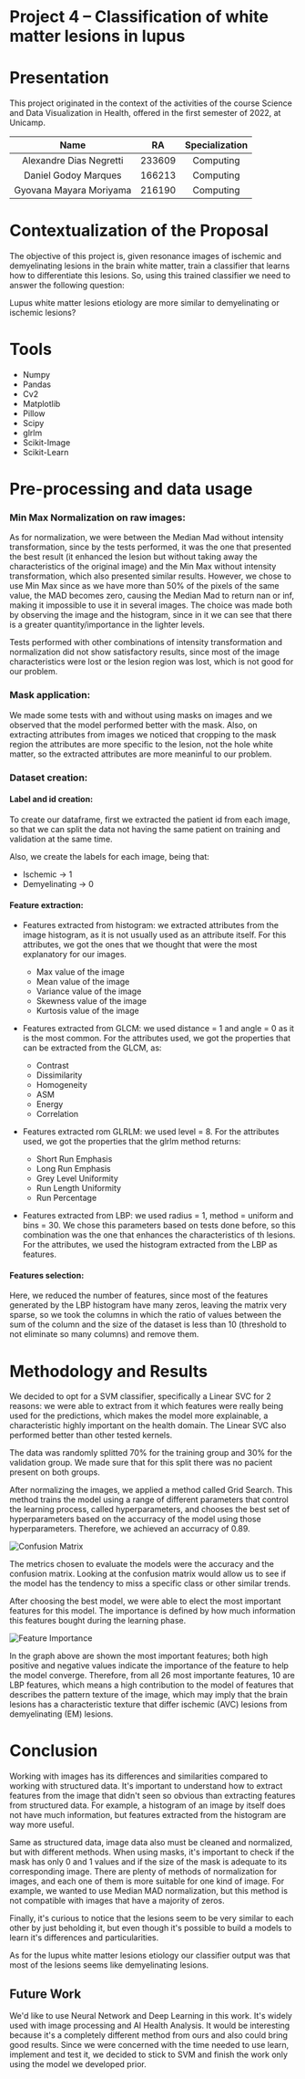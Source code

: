 # Project 4 –  Classification of white matter lesions in lupus

# Presentation

This project originated in the context of the activities of the course Science and Data Visualization in Health, offered in the first semester of 2022, at Unicamp.

| Name                    | RA     | Specialization |
| :---:                   | :---:  |  :---:         |
| Alexandre Dias Negretti | 233609 | Computing      |
| Daniel Godoy Marques    | 166213 | Computing      |
| Gyovana Mayara Moriyama | 216190 | Computing      |

# Contextualization of the Proposal

The objective of this project is, given resonance images of ischemic and demyelinating lesions in the brain white matter, train a classifier that learns how to differentiate this lesions. So, using this trained classifier we need to answer the following question:

Lupus white matter lesions etiology are more similar to demyelinating or ischemic lesions?

# Tools
*  Numpy
*  Pandas 
*  Cv2
*  Matplotlib
*  Pillow
*  Scipy
*  glrlm
*  Scikit-Image
*  Scikit-Learn

# Pre-processing and data usage

###  Min Max Normalization on raw images:

As for normalization, we were between the Median Mad without intensity transformation, since by the tests performed, it was the one that presented the best result (it enhanced the lesion but without taking away the characteristics of the original image) and the Min Max without intensity transformation, which also presented similar results. However, we chose to use Min Max since as we have more than 50% of the pixels of the same value, the MAD becomes zero, causing the Median Mad to return nan or inf, making it impossible to use it in several images. The choice was made both by observing the image and the histogram, since in it we can see that there is a greater quantity/importance in the lighter levels.

Tests performed with other combinations of intensity transformation and normalization did not show satisfactory results, since most of the image characteristics were lost or the lesion region was lost, which is not good for our problem.

### Mask application:

We made some tests with and without using masks on images and we observed that the model performed better with the mask. Also, on extracting attributes from images we noticed that cropping to the mask region the attributes are more specific to the lesion, not the hole white matter, so the extracted attributes are more meaninful to our problem.

### Dataset creation:

#### Label and id creation:

To create our dataframe, first we extracted the patient id from each image, so that we can split the data not having the same patient on training and validation at the same time.

Also, we create the labels for each image, being that:
* Ischemic -> 1
* Demyelinating -> 0

#### Feature extraction:

* Features extracted from histogram: we extracted attributes from the image histogram, as it is not usually used as an attribute itself. For this attributes, we got the ones that we thought that were the most explanatory for our images. 
  * Max value of the image
  * Mean value of the image
  * Variance value of the image
  * Skewness value of the image
  * Kurtosis value of the image

* Features extracted from GLCM: we used distance = 1 and angle = 0 as it is the most common. For the attributes used, we got the properties that can be extracted from the GLCM, as:
  * Contrast
  * Dissimilarity
  * Homogeneity
  * ASM
  * Energy
  * Correlation
  
* Features extracted rom GLRLM: we used level = 8. For the attributes used, we got the properties that the glrlm method returns:
  * Short Run Emphasis
  * Long Run Emphasis
  * Grey Level Uniformity
  * Run Length Uniformity
  * Run Percentage
  
* Features extracted from LBP: we used radius = 1, method = uniform and bins = 30. We chose this parameters based on tests done before, so this combination was the one that enhances the characteristics of th lesions. For the attributes, we used the histogram extracted from the LBP as features.

#### Features selection:

Here, we reduced the number of features, since most of the features generated by the LBP histogram have many zeros, leaving the matrix very sparse, so we took the columns in which the ratio of values between the sum of the column and the size of the dataset is less than 10 (threshold to not eliminate so many columns) and remove them.

# Methodology and Results

We decided to opt for a SVM classifier, specifically a Linear SVC for 2 reasons: we were able to extract from it which features were really being used for the predictions, which makes the model more explainable, a characteristic highly important on the health domain. The Linear SVC also performed better than other tested kernels.

The data was randomly splitted 70% for the training group and 30% for the validation group. We made sure that for this split there was no pacient present on both groups.

After normalizing the images, we applied a method called Grid Search. This method trains the model using a range of different parameters that control the learning process, called hyperparameters, and chooses the best set of hyperparameters based on the accurracy of the model using those hyperparameters. Therefore, we achieved an accurracy of 0.89.

<img src="assets/confusion_matrix.png" alt="Confusion Matrix" title="Confusion Matrix">

The metrics chosen to evaluate the models were the accuracy and the confusion matrix. Looking at the confusion matrix would allow us to see if the model has the tendency to miss a specific class or other similar trends.

After choosing the best model, we were able to elect the most important features for this model. The importance is defined by how much information this features bought during the learning phase.

<img src="assets/features_importance.png" alt="Feature Importance" title="Feature Importance">

In the graph above are shown the most important features; both high positive and negative values indicate the importance of the feature to help the model converge. Therefore, from all 26 most importante features, 10 are LBP features, which means a high contribution to the model of features that describes the pattern texture of the image, which may imply that the brain lesions has a characteristic texture that differ ischemic (AVC) lesions from demyelinating (EM) lesions.

# Conclusion

Working with images has its differences and similarities compared to working with structured data. It's important to understand how to extract features from the image that didn't seen so obvious than extracting features from structured data. For example, a histogram of an image by itself does not have much information, but features extracted from the histogram are way more useful.

Same as structured data, image data also must be cleaned and normalized, but with different methods. When using masks, it's important to check if the mask has only 0 and 1 values and if the size of the mask is adequate to its corresponding image. There are plenty of methods of normalization for images, and each one of them is more suitable for one kind of image. For example, we wanted to use Median MAD normalization, but this method is not compatible with images that have a majority of zeros.

Finally, it's curious to notice that the lesions seem to be very similar to each other by just beholding it, but even though it's possible to build a models to learn it's differences and particularities.

As for the lupus white matter lesions etiology our classifier output was that most of the lesions seems like demyelinating lesions.

## Future Work

We'd like to use Neural Network and Deep Learning in this work. It's widely used with image processing and AI Health Analysis. It would be interesting because it's a completely different method from ours and also could bring good results. Since we were concerned with the time needed to use learn, implement and test it, we decided to stick to SVM and finish the work only using the model we developed prior.

